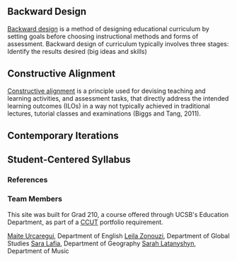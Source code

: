 ## Backward Design

[Backward design](https://en.wikipedia.org/wiki/Backward_design) is a method of designing educational curriculum by setting goals before choosing instructional methods and forms of assessment. Backward design of curriculum typically involves three stages: Identify the results desired (big ideas and skills)

## Constructive Alignment

[Constructive alignment](https://en.wikipedia.org/wiki/Constructive_alignment) is a principle used for devising teaching and learning activities, and assessment tasks, that directly address the intended learning outcomes (ILOs) in a way not typically achieved in traditional lectures, tutorial classes and examinations (Biggs and Tang, 2011).

## Contemporary Iterations

## Student-Centered Syllabus

### References

### Team Members

This site was built for Grad 210, a course offered through UCSB's Education Department, as part of a [CCUT](http://www.graddiv.ucsb.edu/academic/interdisciplinary-emphases-certificate-programs/ccut) portfolio requirement.

[Maite Urcaregui](https://www.english.ucsb.edu/people/urcaregui-maite), Department of English
[Leila Zonouzi](http://www.global.ucsb.edu/people/leila-zonouzi), Department of Global Studies
[Sara Lafia](http://www.geog.ucsb.edu/~lafia/), Department of Geography
[Sarah Latanyshyn](http://music.ucsb.edu/people/sarah-latanyshyn), Department of Music
